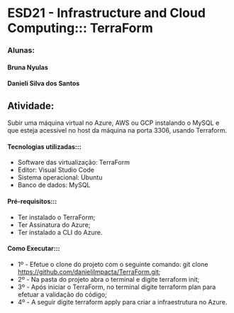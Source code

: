 # ESD21 - Infrastructure and Cloud Computing::: TerraForm

### Alunas: 
#### Bruna Nyulas
#### Danieli Silva dos Santos

## Atividade:
Subir uma máquina virtual no Azure, AWS ou GCP instalando o MySQL e que esteja acessível no host da máquina na porta 3306, usando Terraform. 

#### Tecnologias utilizadas:::
* Software das virtualização: TerraForm
* Editor: Visual Studio Code
* Sistema operacional: Ubuntu
* Banco de dados: MySQL

#### Pré-requisitos:::
* Ter instalado o TerraForm;
* Ter Assinatura do Azure;
* Ter instalado a CLI do Azure.

#### Como Executar:::
* 1º - Efetue o clone do projeto com o seguinte comando: git clone https://github.com/danieliImpacta/TerraForm.git;
* 2º - Na pasta do projeto abra o terminal e digite terraform init;
* 3º - Após iniciar o TerraForm, no terminal digite terraform plan para efetuar a validação do código;
* 4º - A seguir digite terraform apply para criar a infraestrutura no Azure.

